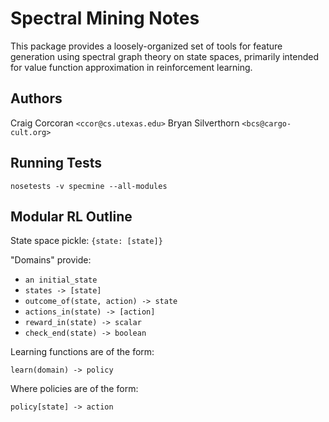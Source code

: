 Spectral Mining Notes
=====================

This package provides a loosely-organized set of tools for feature generation
using spectral graph theory on state spaces, primarily intended for value
function approximation in reinforcement learning.

Authors
-------

Craig Corcoran `<ccor@cs.utexas.edu>`
Bryan Silverthorn `<bcs@cargo-cult.org>`

Running Tests
-------------

`nosetests -v specmine --all-modules`

Modular RL Outline
------------------

State space pickle: `{state: [state]}`

"Domains" provide:

- `an initial_state`
- `states -> [state]`
- `outcome_of(state, action) -> state`
- `actions_in(state) -> [action]`
- `reward_in(state) -> scalar`
- `check_end(state) -> boolean`

Learning functions are of the form:

`learn(domain) -> policy`

Where policies are of the form:

`policy[state] -> action`
